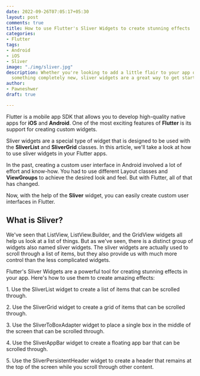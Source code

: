 ```yaml
---
date: 2022-09-26T07:05:17+05:30
layout: post
comments: true
title: How to use Flutter's Sliver Widgets to create stunning effects
categories:
- Flutter
tags:
- Android
- iOS
- Sliver
image: "./img/sliver.jpg"
description: Whether you're looking to add a little flair to your app or want to build
  something completely new, sliver widgets are a great way to get started with Flutter.
author:
- Pawneshwer
draft: true

---
```

Flutter is a mobile app SDK that allows you to develop high-quality native apps for **iOS** and **Android**. One of the most exciting features of **Flutter** is its support for creating custom widgets.

Sliver widgets are a special type of widget that is designed to be used with the **SliverList** and **SliverGrid** classes. In this article, we'll take a look at how to use sliver widgets in your Flutter apps.

In the past, creating a custom user interface in Android involved a lot of effort and know-how. You had to use different Layout classes and **ViewGroups** to achieve the desired look and feel. But with Flutter, all of that has changed.

Now, with the help of the **Sliver** widget, you can easily create custom user interfaces in Flutter.

## What is Sliver?

We've seen that ListView, ListView.Builder, and the GridView widgets all help us look at a list of things. But as we've seen, there is a distinct group of widgets also named sliver widgets. The sliver widgets are actually used to scroll through a list of items, but they also provide us with much more control than the less complicated widgets.

Flutter's Sliver Widgets are a powerful tool for creating stunning effects in your app. Here's how to use them to create amazing effects:

1\. Use the SliverList widget to create a list of items that can be scrolled through.

2\. Use the SliverGrid widget to create a grid of items that can be scrolled through.

3\. Use the SliverToBoxAdapter widget to place a single box in the middle of the screen that can be scrolled through.

4\. Use the SliverAppBar widget to create a floating app bar that can be scrolled through.

5\. Use the SliverPersistentHeader widget to create a header that remains at the top of the screen while you scroll through other content.